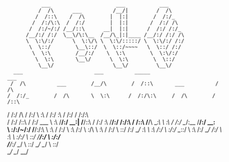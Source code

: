                ___                     ___           ___                        
              /  /\      ___          /__/|         /  /\                       
             /  /::\    /  /\        |  |:|        /  /:/_                      
            /  /:/\:\  /  /:/        |  |:|       /  /:/ /\                     
           /  /:/~/:/ /__/::\      __|  |:|      /  /:/ /:/_                    
          /__/:/ /:/  \__\/\:\__  /__/\_|:|____ /__/:/ /:/ /\                   
          \  \:\/:/      \  \:\/\ \  \:\/:::::/ \  \:\/:/ /:/                   
           \  \::/        \__\::/  \  \::/~~~~   \  \::/ /:/                    
            \  \:\        /__/:/    \  \:\        \  \:\/:/                     
             \  \:\       \__\/      \  \:\        \  \::/                      
              \__\/                   \__\/         \__\/                       
      ___                       ___          _____                      ___     
     /  /\          ___        /__/\        /  /::\       ___          /  /\    
    /  /:/_        /  /\       \  \:\      /  /:/\:\     /  /\        /  /::\   
   /  /:/ /\      /  /:/        \  \:\    /  /:/  \:\   /  /:/       /  /:/\:\  
  /  /:/ /::\    /  /:/     ___  \  \:\  /__/:/ \__\:| /__/::\      /  /:/  \:\ 
 /__/:/ /:/\:\  /  /::\    /__/\  \__\:\ \  \:\ /  /:/ \__\/\:\__  /__/:/ \__\:\
 \  \:\/:/~/:/ /__/:/\:\   \  \:\ /  /:/  \  \:\  /:/     \  \:\/\ \  \:\ /  /:/
  \  \::/ /:/  \__\/  \:\   \  \:\  /:/    \  \:\/:/       \__\::/  \  \:\  /:/ 
   \__\/ /:/        \  \:\   \  \:\/:/      \  \::/        /__/:/    \  \:\/:/  
     /__/:/          \__\/    \  \::/        \__\/         \__\/      \  \::/   
     \__\/                     \__\/                                   \__\/    